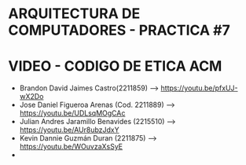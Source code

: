# ARQUITECTURA DE COMPUTADORES - PRACTICA #7
# VIDEO - CODIGO DE ETICA ACM

* Brandon David Jaimes Castro(2211859) --> https://youtu.be/pfxUJ-wX2Do
* Jose Daniel Figueroa Arenas (Cod. 2211889) --> https://youtu.be/UDLsqMOgCAc
* Julian Andres Jaramillo Benavides (2215510) --> https://youtu.be/AUr8ubzJdxY
* Kevin Dannie Guzmán Duran (2211875) --> https://youtu.be/WOuvzaXsSyE
*

